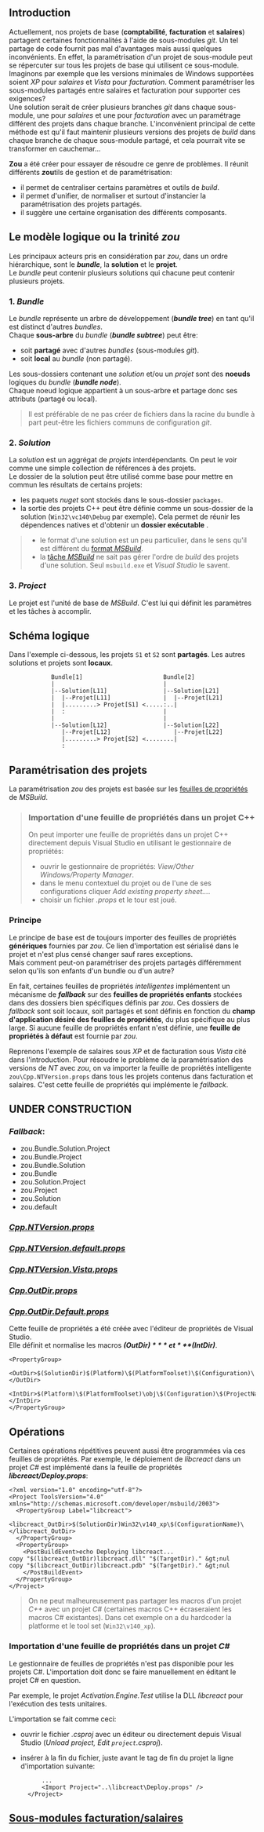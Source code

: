 ## Introduction

Actuellement, nos projets de base (**comptabilité**, **facturation** et **salaires**) partagent certaines fonctionnalités à l'aide de sous-modules *git*. Un tel partage de code fournit pas mal d'avantages mais aussi quelques inconvénients. En effet, la paramétrisation d'un projet de sous-module peut se répercuter sur tous les projets de base qui utilisent ce sous-module.  
Imaginons par exemple que les versions minimales de Windows supportées soient *XP* pour *salaires* et *Vista* pour *facturation*. Comment paramétriser les sous-modules partagés entre salaires et facturation pour supporter ces exigences?  
Une solution serait de créer plusieurs branches *git* dans chaque sous-module, une pour *salaires* et une pour *facturation* avec un paramétrage différent des projets dans chaque branche. L'inconvénient principal de cette méthode est qu'il faut maintenir plusieurs versions des projets de *build* dans chaque branche de chaque sous-module partagé, et cela pourrait vite se transformer en cauchemar...

**Zou** a été créer pour essayer de résoudre ce genre de problèmes. Il réunit différents ***z*****ou**tils de gestion et de paramétrisation:

- il permet de centraliser certains paramètres et outils de *build*.
- il permet d'unifier, de normaliser et surtout d'instancier la paramétrisation des projets partagés.
- il suggère une certaine organisation des différents composants. 

## Le modèle logique ou la trinité *zou*

Les principaux acteurs pris en considération par *zou*, dans un ordre hiérarchique, sont le ***bundle***, la **solution** et le **projet**.  
Le *bundle* peut contenir plusieurs solutions qui chacune peut contenir plusieurs projets.  

### 1. ***Bundle***
Le *bundle* représente un arbre de développement (***bundle tree***) en tant qu'il est distinct d'autres *bundles*.  
Chaque **sous-arbre** du *bundle* (***bundle subtree***) peut être:

- soit **partagé** avec d'autres *bundles* (sous-modules *git*).
- soit **local** au *bundle* (non partagé).

Les sous-dossiers contenant une *solution* et/ou un *projet* sont des **noeuds** logiques du *bundle* (***bundle node***).  
Chaque noeud logique appartient à un sous-arbre et partage donc ses attributs (partagé ou local).

> Il est préférable de ne pas créer de fichiers dans la racine du bundle à part peut-être les fichiers communs de configuration *git*.

### 2. ***Solution***
La *solution* est un aggrégat de *projets* interdépendants. On peut le voir comme une simple collection de références à des projets.  
Le dossier de la solution peut être utilisé comme base pour mettre en commun les résultats de certains projets:

- les paquets *nuget* sont stockés dans le sous-dossier `packages`.
- la sortie des projets C++ peut être définie comme un sous-dossier de la solution (`Win32\vc140\Debug` par exemple). Cela permet de réunir les dépendences natives et d'obtenir un **dossier exécutable** .

> - le format d'une solution est un peu particulier, dans le sens qu'il est différent du [format *MSBuild*](https://msdn.microsoft.com/en-us/library/5dy88c2e.aspx).
> - la [tâche *MSBuild*](https://msdn.microsoft.com/en-us/library/z7f65y0d.aspx) ne sait pas gérer l'ordre de *build* des projets d'une solution. Seul `msbuild.exe` et *Visual Studio* le savent.

### 3. ***Project***
Le projet est l'unité de base de *MSBuild*. C'est lui qui définit les paramètres et les tâches à accomplir.

## Schéma logique
Dans l'exemple ci-dessous, les projets `S1` et `S2` sont **partagés**. Les autres solutions et projets sont **locaux**.

				Bundle[1]                       Bundle[2]
				|                               |
				|--Solution[L11]                |--Solution[L21]
				|  |--Projet[L11]               |  |--Projet[L21]
				|  |.........> Projet[S1] <.....:..|
				|  :                            |
				|                               |
				|--Solution[L12]                |--Solution[L22]
				   |--Projet[L12]                  |--Projet[L22]
				   |.........> Projet[S2] <........|
				   :

## Paramétrisation des projets

La paramétrisation *zou* des projets est basée sur les [feuilles de propriétés](https://msdn.microsoft.com/en-us/library/669zx6zc.aspx) de *MSBuild*.

> ### Importation d'une feuille de propriétés dans un projet C++
> 
> On peut importer une feuille de propriétés dans un projet C++ directement depuis Visual Studio en utilisant le gestionnaire de propriétés:
>  
> - ouvrir le gestionnaire de propriétés: *View/Other Windows/Property Manager*.
> - dans le menu contextuel du projet ou de l'une de ses configurations cliquer *Add existing property sheet...*.
> - choisir un fichier *.props* et le tour est joué.

### Principe
Le principe de base est de toujours importer des feuilles de propriétés **génériques** fournies par *zou*. Ce lien d'importation est sérialisé dans le projet et n'est plus censé changer sauf rares exceptions.  
Mais comment peut-on paramétriser des projets partagés différemment selon qu'ils son enfants d'un bundle ou d'un autre?

En fait, certaines feuilles de propriétés *intelligentes* implémentent un mécanisme de ***fallback*** sur des **feuilles de propriétés enfants** stockées dans des dossiers bien spécifiques définis par *zou*. Ces dossiers de *fallback* sont soit locaux, soit partagés et sont définis en fonction du **champ d'application désiré des feuilles de propriétés**, du plus spécifique au plus large. Si aucune feuille de propriétés enfant n'est définie, une **feuille de propriétés à défaut** est fournie par *zou*.

Reprenons l'exemple de salaires sous *XP* et de facturation sous *Vista* cité dans l'introduction. Pour résoudre le problème de la paramétrisation des versions de *NT* avec *zou*, on va importer la feuille de propriétés intelligente `zou\Cpp.NTVersion.props` dans tous les projets contenus dans facturation et salaires. C'est cette feuille de propriétés qui implémente le *fallback*.


## UNDER CONSTRUCTION

### *Fallback*:
- zou.Bundle.Solution.Project
- zou.Bundle.Project
- zou.Bundle.Solution
- zou.Bundle
- zou.Solution.Project
- zou.Project
- zou.Solution
- zou.default


### [*Cpp.NTVersion.props*](Cpp.NTVersion.props)
### [*Cpp.NTVersion.default.props*](Cpp.NTVersion.default.props)
### [*Cpp.NTVersion.Vista.props*](Cpp.NTVersion.Vista.props)

### [*Cpp.OutDir.props*](Cpp.OutDir.props)
### [*Cpp.OutDir.Default.props*](Cpp.OutDir.Default.props)

Cette feuille de propriétés a été créée avec l'éditeur de propriétés de Visual Studio.  
Elle définit et normalise les macros ***$(OutDir)*** et ***$(IntDir)***.

    <PropertyGroup>
      <OutDir>$(SolutionDir)$(Platform)\$(PlatformToolset)\$(Configuration)\</OutDir>
      <IntDir>$(Platform)\$(PlatformToolset)\obj\$(Configuration)\$(ProjectName)</IntDir>
    </PropertyGroup>

## Opérations

Certaines opérations répétitives peuvent aussi être programmées via ces feuilles de propriétés.
Par exemple, le déploiement de *libcreact* dans un projet *C#* est implémenté dans la feuille de propriétés
***libcreact/Deploy.props***:

    <?xml version="1.0" encoding="utf-8"?>
    <Project ToolsVersion="4.0" xmlns="http://schemas.microsoft.com/developer/msbuild/2003">
      <PropertyGroup Label="libcreact">
	    <libcreact_OutDir>$(SolutionDir)Win32\v140_xp\$(ConfigurationName)\</libcreact_OutDir>
      </PropertyGroup>
      <PropertyGroup>
	    <PostBuildEvent>echo Deploying libcreact...
    copy "$(libcreact_OutDir)libcreact.dll" "$(TargetDir)." &gt;nul
    copy "$(libcreact_OutDir)libcreact.pdb" "$(TargetDir)." &gt;nul
		</PostBuildEvent>
      </PropertyGroup>
    </Project>


> On ne peut malheureusement pas partager les macros d'un projet *C++* avec un projet *C#* (certaines macros C++ écraseraient les macros C# existantes). Dans cet exemple on a du hardcoder la platforme et le tool set (`Win32\v140_xp`).

### Importation d'une feuille de propriétés dans un projet ***C#***

Le gestionnaire de feuilles de propriétés n'est pas disponible pour les projets C#. L'importation doit donc se faire manuellement en éditant le projet C# en question.

Par exemple, le projet *Activation.Engine.Test* utilise la DLL *libcreact* pour l'exécution des tests unitaires.

L'importation se fait comme ceci:

- ouvrir le fichier *.csproj* avec un éditeur ou directement depuis Visual Studio (*Unload project, Edit `project`.csproj*).
- insérer à la fin du fichier, juste avant le tag de fin du projet la ligne d'importation suivante:

	    	...
		    <Import Project="..\libcreact\Deploy.props" />
	    </Project>


## [Sous-modules facturation/salaires](.Documentation/Submodules.md)
